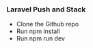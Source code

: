<h3>Laravel Push and Stack</h3>
<ul>
    <li>Clone the Github repo</li>
    <li>Run npm install</li>
    <li>Run npm run dev</li>
</ul>
